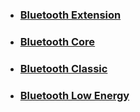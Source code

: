 * ### [Bluetooth Extension](Home)
* ### [Bluetooth Core](bt_core)
* ### [Bluetooth Classic](bt_classic)
* ### [Bluetooth Low Energy](bt_le)
